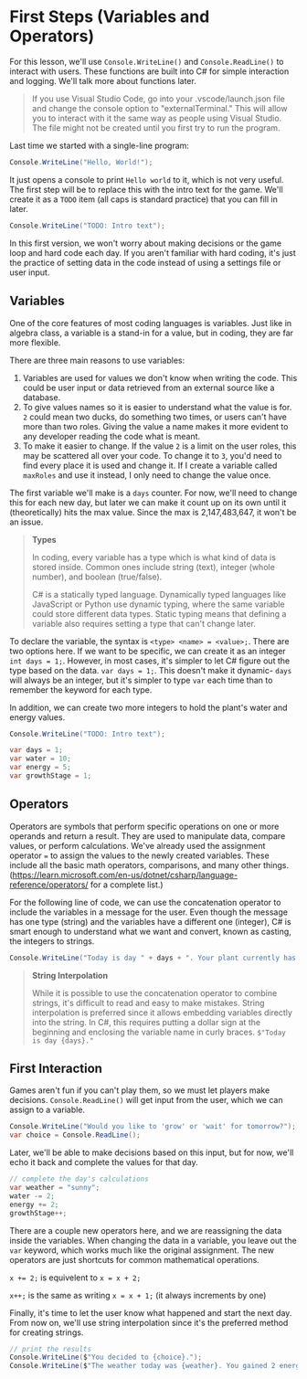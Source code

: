 # First Steps (Variables and Operators)

For this lesson, we'll use `Console.WriteLine()` and `Console.ReadLine()` to interact with users. These functions are built into C# for simple interaction and logging. We'll talk more about functions later.

> If you use Visual Studio Code, go into your .vscode/launch.json file and change the console option to "externalTerminal." This will allow you to interact with it the same way as people using Visual Studio. The file might not be created until you first try to run the program.

Last time we started with a single-line program:

```csharp
Console.WriteLine("Hello, World!");
```

It just opens a console to print `Hello world` to it, which is not very useful. The first step will be to replace this with the intro text for the game. We'll create it as a `TODO` item (all caps is standard practice) that you can fill in later.

```csharp
Console.WriteLine("TODO: Intro text");
```

In this first version, we won't worry about making decisions or the game loop and hard code each day. If you aren't familiar with hard coding, it's just the practice of setting data in the code instead of using a settings file or user input.

## Variables

One of the core features of most coding languages is variables. Just like in algebra class, a variable is a stand-in for a value, but in coding, they are far more flexible.

There are three main reasons to use variables:

1. Variables are used for values we don't know when writing the code. This could be user input or data retrieved from an external source like a database.
2. To give values names so it is easier to understand what the value is for. `2` could mean two ducks, do something two times, or users can't have more than two roles. Giving the value a name makes it more evident to any developer reading the code what is meant.
3. To make it easier to change. If the value `2` is a limit on the user roles, this may be scattered all over your code. To change it to `3`, you'd need to find every place it is used and change it. If I create a variable called `maxRoles` and use it instead, I only need to change the value once.

The first variable we'll make is a `days` counter. For now, we'll need to change this for each new day, but later we can make it count up on its own until it (theoretically) hits the max value. Since the max is 2,147,483,647, it won't be an issue.

> **Types**
>
> In coding, every variable has a type which is what kind of data is stored inside. Common ones include string (text), integer (whole number), and boolean (true/false).
>
> C# is a statically typed language. Dynamically typed languages like JavaScript or Python use dynamic typing, where the same variable could store different data types. Static typing means that defining a variable also requires setting a type that can't change later.

To declare the variable, the syntax is `<type> <name> = <value>;`. There are two options here. If we want to be specific, we can create it as an integer `int days = 1;`. However, in most cases, it's simpler to let C# figure out the type based on the data. `var days = 1;`. This doesn't make it dynamic- `days` will always be an integer, but it's simpler to type `var` each time than to remember the keyword for each type.

In addition, we can create two more integers to hold the plant's water and energy values.

```csharp
Console.WriteLine("TODO: Intro text");

var days = 1;
var water = 10;
var energy = 5;
var growthStage = 1;
```

## Operators

Operators are symbols that perform specific operations on one or more operands and return a result. They are used to manipulate data, compare values, or perform calculations. We've already used the assignment operator `=` to assign the values to the newly created variables. These include all the basic math operators, comparisons, and many other things. (<https://learn.microsoft.com/en-us/dotnet/csharp/language-reference/operators/> for a complete list.)

For the following line of code, we can use the concatenation operator to include the variables in a message for the user. Even though the message has one type (string) and the variables have a different one (integer), C# is smart enough to understand what we want and convert, known as casting, the integers to strings.

```csharp
Console.WriteLine("Today is day " + days + ". Your plant currently has " + water + " water and " + energy + " energy.");
```

> **String Interpolation**
>
> While it is possible to use the concatenation operator to combine strings, it's difficult to read and easy to make mistakes. String interpolation is preferred since it allows embedding variables directly into the string. In C#, this requires putting a dollar sign at the beginning and enclosing the variable name in curly braces. `$"Today is day {days}."`

## First Interaction

Games aren't fun if you can't play them, so we must let players make decisions. `Console.ReadLine()` will get input from the user, which we can assign to a variable.

```csharp
Console.WriteLine("Would you like to 'grow' or 'wait' for tomorrow?");
var choice = Console.ReadLine();
```

Later, we'll be able to make decisions based on this input, but for now, we'll echo it back and complete the values for that day.

```csharp
// complete the day's calculations
var weather = "sunny";
water -= 2;
energy += 2;
growthStage++;
```

There are a couple new operators here, and we are reassigning the data inside the variables. When changing the data in a variable, you leave out the `var` keyword, which works much like the original assignment. The new operators are just shortcuts for common mathematical operations.

`x += 2;` is equivelent to `x = x + 2;`

`x++;` is the same as writing `x = x + 1;` (it always increments by one)

Finally, it's time to let the user know what happened and start the next day. From now on, we'll use string interpolation since it's the preferred method for creating strings.

```csharp
// print the results
Console.WriteLine($"You decided to {choice}.");
Console.WriteLine($"The weather today was {weather}. You gained 2 energy, lost 2 water, and increased your growth stage to {growthStage}.");
```
